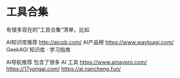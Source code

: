 # 工具合集


有很多现在的”工具合集“清单，比如



AI知识库推荐
http://aicpb.com/  AI产品榜
https://www.waytoagi.com/
GeekAGI 知识库 · 学习指南

AI导航推荐
包含了很多 AI 工具
https://www.ainavpro.com/
https://17yongai.com/
https://ai.nancheng.fun/